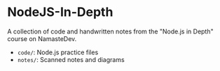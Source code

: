 # NodeJS-In-Depth
A collection of code and handwritten notes from the "Node.js in Depth" course on NamasteDev.

- `code/`: Node.js practice files
- `notes/`: Scanned notes and diagrams